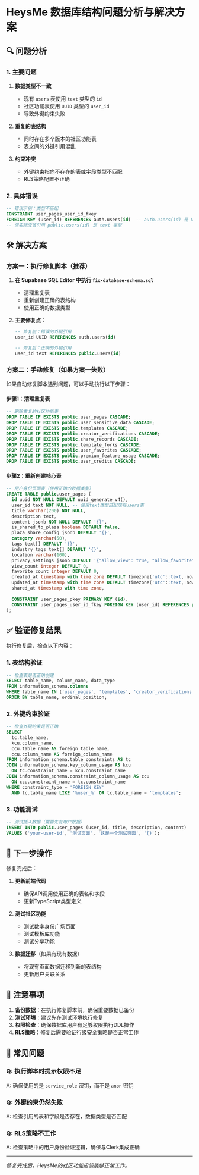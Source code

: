 # HeysMe 数据库结构问题分析与解决方案

## 🔍 问题分析

### 1. 主要问题

1. **数据类型不一致**
   - 现有 `users` 表使用 `text` 类型的 `id`
   - 社区功能表使用 `UUID` 类型的 `user_id`
   - 导致外键约束失败

2. **重复的表结构**
   - 同时存在多个版本的社区功能表
   - 表之间的外键引用混乱

3. **约束冲突**
   - 外键约束指向不存在的表或字段类型不匹配
   - RLS策略配置不正确

### 2. 具体错误

```sql
-- 错误示例：类型不匹配
CONSTRAINT user_pages_user_id_fkey 
FOREIGN KEY (user_id) REFERENCES auth.users(id)  -- auth.users(id) 是 UUID
-- 但实际应该引用 public.users(id) 是 text 类型
```

## 🛠️ 解决方案

### 方案一：执行修复脚本（推荐）

1. **在 Supabase SQL Editor 中执行 `fix-database-schema.sql`**
   - 清理重复表
   - 重新创建正确的表结构
   - 使用正确的数据类型

2. **主要修复点**：
   ```sql
   -- 修复前：错误的外键引用
   user_id UUID REFERENCES auth.users(id)
   
   -- 修复后：正确的外键引用
   user_id text REFERENCES public.users(id)
   ```

### 方案二：手动修复（如果方案一失败）

如果自动修复脚本遇到问题，可以手动执行以下步骤：

#### 步骤1：清理重复表
```sql
-- 删除重复的社区功能表
DROP TABLE IF EXISTS public.user_pages CASCADE;
DROP TABLE IF EXISTS public.user_sensitive_data CASCADE;
DROP TABLE IF EXISTS public.templates CASCADE;
DROP TABLE IF EXISTS public.creator_verifications CASCADE;
DROP TABLE IF EXISTS public.share_records CASCADE;
DROP TABLE IF EXISTS public.template_forks CASCADE;
DROP TABLE IF EXISTS public.user_favorites CASCADE;
DROP TABLE IF EXISTS public.premium_feature_usage CASCADE;
DROP TABLE IF EXISTS public.user_credits CASCADE;
```

#### 步骤2：重新创建核心表
```sql
-- 用户身份页面表（使用正确的数据类型）
CREATE TABLE public.user_pages (
  id uuid NOT NULL DEFAULT uuid_generate_v4(),
  user_id text NOT NULL, -- 使用text类型匹配现有users表
  title varchar(200) NOT NULL,
  description text,
  content jsonb NOT NULL DEFAULT '{}',
  is_shared_to_plaza boolean DEFAULT false,
  plaza_share_config jsonb DEFAULT '{}',
  category varchar(50),
  tags text[] DEFAULT '{}',
  industry_tags text[] DEFAULT '{}',
  location varchar(100),
  privacy_settings jsonb DEFAULT '{"allow_view": true, "allow_favorite": true, "show_username": false}',
  view_count integer DEFAULT 0,
  favorite_count integer DEFAULT 0,
  created_at timestamp with time zone DEFAULT timezone('utc'::text, now()),
  updated_at timestamp with time zone DEFAULT timezone('utc'::text, now()),
  shared_at timestamp with time zone,
  
  CONSTRAINT user_pages_pkey PRIMARY KEY (id),
  CONSTRAINT user_pages_user_id_fkey FOREIGN KEY (user_id) REFERENCES public.users(id) ON DELETE CASCADE
);
```

## ✅ 验证修复结果

执行修复后，检查以下内容：

### 1. 表结构验证
```sql
-- 检查表是否正确创建
SELECT table_name, column_name, data_type 
FROM information_schema.columns 
WHERE table_name IN ('user_pages', 'templates', 'creator_verifications')
ORDER BY table_name, ordinal_position;
```

### 2. 外键约束验证
```sql
-- 检查外键约束是否正确
SELECT 
  tc.table_name, 
  kcu.column_name, 
  ccu.table_name AS foreign_table_name,
  ccu.column_name AS foreign_column_name 
FROM information_schema.table_constraints AS tc 
JOIN information_schema.key_column_usage AS kcu
  ON tc.constraint_name = kcu.constraint_name
JOIN information_schema.constraint_column_usage AS ccu
  ON ccu.constraint_name = tc.constraint_name
WHERE constraint_type = 'FOREIGN KEY' 
  AND tc.table_name LIKE '%user_%' OR tc.table_name = 'templates';
```

### 3. 功能测试
```sql
-- 测试插入数据（需要先有用户数据）
INSERT INTO public.user_pages (user_id, title, description, content)
VALUES ('your-user-id', '测试页面', '这是一个测试页面', '{}');
```

## 🚀 下一步操作

修复完成后：

1. **更新前端代码**
   - 确保API调用使用正确的表名和字段
   - 更新TypeScript类型定义

2. **测试社区功能**
   - 测试数字身份广场页面
   - 测试模板库功能
   - 测试分享功能

3. **数据迁移**（如果有现有数据）
   - 将现有页面数据迁移到新的表结构
   - 更新用户关联关系

## 📝 注意事项

1. **备份数据**：在执行修复脚本前，确保重要数据已备份
2. **测试环境**：建议先在测试环境执行修复
3. **权限检查**：确保数据库用户有足够权限执行DDL操作
4. **RLS策略**：修复后需要验证行级安全策略是否正常工作

## 🔧 常见问题

### Q: 执行脚本时提示权限不足
A: 确保使用的是 `service_role` 密钥，而不是 `anon` 密钥

### Q: 外键约束仍然失败
A: 检查引用的表和字段是否存在，数据类型是否匹配

### Q: RLS策略不工作
A: 检查策略中的用户身份验证逻辑，确保与Clerk集成正确

---

*修复完成后，HeysMe的社区功能应该能够正常工作。* 